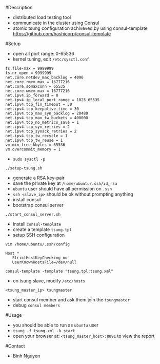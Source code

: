 #Description
- distributed load testing tool
- communicate in the cluster using Consul
- atomic tsung configuration achiveved by using consul-template https://github.com/hashicorp/consul-template 

#Setup

- open all port range: 0-65536
- kernel tuning, edit `/etc/sysctl.conf`

```
fs.file-max = 9999999
fs.nr_open = 9999999
net.core.netdev_max_backlog = 4096
net.core.rmem_max = 16777216
net.core.somaxconn = 65535
net.core.wmem_max = 16777216
net.ipv4.ip_forward = 0
net.ipv4.ip_local_port_range = 1025 65535
net.ipv4.tcp_fin_timeout = 30
net.ipv4.tcp_keepalive_time = 30
net.ipv4.tcp_max_syn_backlog = 20480
net.ipv4.tcp_max_tw_buckets = 400000
net.ipv4.tcp_no_metrics_save = 1
net.ipv4.tcp_syn_retries = 2
net.ipv4.tcp_synack_retries = 2
net.ipv4.tcp_tw_recycle = 1
net.ipv4.tcp_tw_reuse = 1
vm.min_free_kbytes = 65536
vm.overcommit_memory = 1

```

- `sudo sysctl -p`

```
./setup-tsung.sh
```

- generate a RSA key-pair
- save the private key at `/home/ubuntu/.ssh/id_rsa`
- `ubuntu` user should have all permission on `.ssh` 
- `ssh <slave_ip>` should be ok without prompting anything
- install consul
- bootstrap consul server

```
./start_consul_server.sh
```

- install `consul-template`
- create a template `tsung.tpl`
- setup SSH configuration

```
vim /home/ubuntu/.ssh/config
```

```
Host *
   StrictHostKeyChecking no
   UserKnownHostsFile=/dev/null
```

```
consul-template -template "tsung.tpl:tsung.xml"
```

- on tsung slave, modify `/etc/hosts`

```
<tsung_master_ip> tsungmaster
``` 

- start consul member and ask them join the `tsungmaster`
- debug `consul members`

#Usage

- you should be able to run as `ubuntu` user
- `tsung -f tsung.xml -k start`
- open your browser at: `<tsung_master_host>:8091` to view the report

#Contact
- Binh Nguyen
